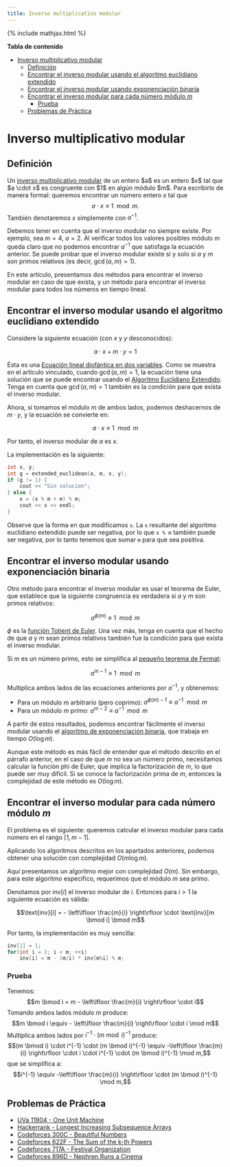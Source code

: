 ```yaml
---
title: Inverso multiplicativo modular
---
```


{% include mathjax.html %}

**Tabla de contenido**

- [Inverso multiplicativo modular](#inverso-multiplicativo-modular)
  - [Definición](#definición)
  - [Encontrar el inverso modular usando el algoritmo euclidiano extendido](#encontrar-el-inverso-modular-usando-el-algoritmo-euclidiano-extendido)
  - [Encontrar el inverso modular usando exponenciación binaria](#encontrar-el-inverso-modular-usando-exponenciación-binaria)
  - [Encontrar el inverso modular para cada número módulo $m$](#encontrar-el-inverso-modular-para-cada-número-módulo-$m$)
	- [Prueba](#prueba)
  - [Problemas de Práctica](#problemas-de-práctica)

# Inverso multiplicativo modular

## Definición

Un [inverso multiplicativo modular](https://es.wikipedia.org/wiki/Inverso_multiplicativo_(aritm%C3%A9tica_modular)) de un entero $a$ es un entero $x$ tal que $a \cdot x$ es congruente con $1$ en algún módulo $m$.
Para escribirlo de manera formal: queremos encontrar un número entero $x$ tal que
$$a \cdot x \equiv 1 \mod m.$$
También denotaremos $x$ simplemente con $a^{-1}$.

Debemos tener en cuenta que el inverso modular no siempre existe. Por ejemplo, sea $m = 4$, $a = 2$.
Al verificar todos los valores posibles módulo $m$ queda claro que no podemos encontrar $a^{-1}$ que satisfaga la ecuación anterior.
Se puede probar que el inverso modular existe si y solo si $a$ y $m$ son primos relativos (es decir, $\gcd(a, m) = 1$).

En este artículo, presentamos dos métodos para encontrar el inverso modular en caso de que exista, y un método para encontrar el inverso modular para todos los números en tiempo lineal.

## Encontrar el inverso modular usando el algoritmo euclidiano extendido

Considere la siguiente ecuación (con $x$ y $y$ desconocidos):

$$a \cdot x + m \cdot y = 1$$

Ésta es una [Ecuación lineal diofántica en dos variables](../fundamentos/ecuaciones-diofanticas-lineales.html).
Como se muestra en el artículo vinculado, cuando $\gcd(a, m) = 1$, la ecuación tiene una solución que se puede encontrar usando el [Algoritmo Euclidiano Extendido](http://en.wikipedia.org/wiki/Extended_Euclidean_algorithm).
Tenga en cuenta que $\gcd(a, m) = 1$ también es la condición para que exista el inverso modular.

Ahora, si tomamos el módulo $m$ de ambos lados, podemos deshacernos de $m \cdot y$, y la ecuación se convierte en:

$$a \cdot x \equiv 1 \mod m$$

Por tanto, el inverso modular de $a$ es $x$.

La implementación es la siguiente:

```cpp
int x, y;
int g = extended_euclidean(a, m, x, y);
if (g != 1) {
    cout << "Sin solucion";
} else {
    x = (x % m + m) % m;
    cout << x << endl;
}
```

Observe que la forma en que modificamos `x`.
La `x` resultante del algoritmo euclidiano extendido puede ser negativa, por lo que `x % m` también puede ser negativa, por lo tanto tenemos que sumar `m` para que sea positiva.

## Encontrar el inverso modular usando exponenciación binaria

Otro método para encontrar el inverso modular es usar el teorema de Euler, que establece que la siguiente congruencia es verdadera si $a$ y $m$ son primos relativos:

$$a^{\phi (m)} \equiv 1 \mod m$$

$\phi$ es la [función Totient de Euler](https://es.wikipedia.org/wiki/Funci%C3%B3n_%CF%86_de_Euler). <!---(./ algebra/phi-function.html).-->
Una vez más, tenga en cuenta que el hecho de que $a$ y $m$ sean primos relativos también fue la condición para que exista el inverso modular.

Si $m$ es un número primo, esto se simplifica al [pequeño teorema de Fermat](https://es.wikipedia.org/wiki/Peque%C3%B1o_teorema_de_Fermat):

$$a^{m - 1} \equiv 1 \mod m$$

Multiplica ambos lados de las ecuaciones anteriores por $a^{-1}$, y obtenemos:

* Para un módulo $m$ arbitrario (pero coprimo): $a ^ {\phi (m) - 1} \equiv a ^{-1} \mod m$
* Para un módulo $m$ primo: $a ^ {m - 2} \equiv a ^ {-1} \mod m$

A partir de estos resultados, podemos encontrar fácilmente el inverso modular usando el [algoritmo de exponenciación binaria](../fundamentos/exponenciacion-binaria.html), que trabaja en tiempo $O(\log m)$.

Aunque este método es más fácil de entender que el método descrito en el párrafo anterior, en el caso de que $m$ no sea un número primo, necesitamos calcular la función phi de Euler, que implica la factorización de $m$, lo que puede ser muy difícil. Si se conoce la factorización prima de $m$, entonces la complejidad de este método es $O(\log m)$.

## Encontrar el inverso modular para cada número módulo $m$

El problema es el siguiente:
queremos calcular el inverso modular para cada número en el rango $[1, m-1]$.

Aplicando los algoritmos descritos en los apartados anteriores, podemos obtener una solución con complejidad $O(m \log m)$.

Aquí presentamos un algoritmo mejor con complejidad $O(m)$.
Sin embargo, para este algoritmo específico, requerimos que el módulo $m$ sea primo.

Denotamos por $\text{inv}[i]$ el inverso modular de $i$. Entonces para $i>1$ la siguiente ecuación es válida:

$$\text{inv}[i] = - \left\lfloor \frac{m}{i} \right\rfloor \cdot \text{inv}[m \bmod i] \bmod m$$

Por tanto, la implementación es muy sencilla:

```cpp
inv[1] = 1;
for(int i = 2; i < m; ++i)
    inv[i] = m - (m/i) * inv[m%i] % m;
```

### Prueba

Tenemos:
$$m \bmod i = m -  \left\lfloor \frac{m}{i} \right\rfloor \cdot i$$
Tomando ambos lados módulo $m$ produce:
$$m \bmod i \equiv - \left\lfloor \frac{m}{i} \right\rfloor \cdot i \mod m$$
Multiplica ambos lados por $i^{-1} \cdot (m \bmod i)^{-1}$ produce:
$$(m \bmod i) \cdot i^{-1} \cdot (m \bmod i)^{-1} \equiv -\left\lfloor \frac{m}{i} \right\rfloor \cdot i \cdot i^{-1} \cdot (m \bmod i)^{-1} \mod m,$$
que se simplifica a:
$$i^{-1} \equiv -\left\lfloor \frac{m}{i} \right\rfloor \cdot (m \bmod i)^{-1} \mod m,$$

## Problemas de Práctica

* [UVa 11904 - One Unit Machine](https://uva.onlinejudge.org/index.php?option=com_onlinejudge&Itemid=8&page=show_problem&problem=3055)
* [Hackerrank - Longest Increasing Subsequence Arrays](https://www.hackerrank.com/contests/world-codesprint-5/challenges/longest-increasing-subsequence-arrays)
* [Codeforces 300C - Beautiful Numbers](http://codeforces.com/problemset/problem/300/C)
* [Codeforces 622F - The Sum of the k-th Powers](http://codeforces.com/problemset/problem/622/F)
* [Codeforces 717A - Festival Organization](http://codeforces.com/problemset/problem/717/A)
* [Codeforces 896D - Nephren Runs a Cinema](http://codeforces.com/problemset/problem/896/D)


